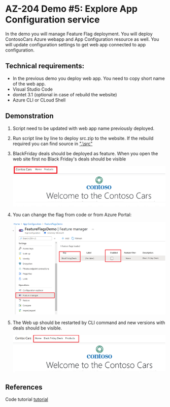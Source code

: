 # AZ-204 Demo #5: Explore App Configuration service

In the demo you will manage Feature Flag deployment.
You will deploy ContosoCars Azure webapp and App Configuration resource as well. 
You will update configuration settings to get web app connected to app configuration.

## Technical requirements:
- In the previous demo you deploy web app. You need to copy short name of the web app.
- Visual Studio Code
- dontet 3.1 (optional in case of rebuild the website)
- Azure CLI or CLoud Shell

## Demonstration 
1. Script need to be updated with web app name previously deployed.
1. Run script line by line to deploy src.zip to the website. If the rebuild required you can find source in [".\src"](./src/)
1. BlackFriday deals should be deployed as feature. When you open the web site first no Black Friday's deals should be visible

    ![nodeals](./nodeals.png)

1. You can change the flag from code or from Azure Portal:

    ![flag](./flag.png)

1. The Web up should be restarted by CLI command and new versions with deals should be visible.

    ![deals](./deals.png)

## References

Code tutorial [tutorial](https://docs.microsoft.com/en-us/azure/azure-app-configuration/quickstart-feature-flag-aspnet-core?tabs=core2x)

